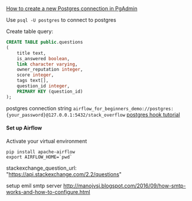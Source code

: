[How to create a new Postgres connection in PgAdmin](https://docs.bitnami.com/installer/apps/canvaslms/administration/configure-pgadmin/)

Use `psql -U postgres` to connect to postgres

Create table query:
```sql
CREATE TABLE public.questions
(
    title text,
    is_answered boolean,
    link character varying,
    owner_reputation integer,
    score integer,
    tags text[],
    question_id integer,
    PRIMARY KEY (question_id)
);
```
postgres connection string `airflow_for_beginners_demo://postgres:{your_password}@127.0.0.1:5432/stack_overflow`
[postgres hook tutorial](http://michael-harmon.com/blog/AirflowETL.html)

#### Set up Airflow 
Activate your virtual environment
```
pip install apache-airflow
export AIRFLOW_HOME=`pwd`

```

stackexchange_question_url: "https://api.stackexchange.com/2.2/questions"

setup emil smtp server http://manojvsj.blogspot.com/2016/09/how-smtp-works-and-how-to-configure.html
